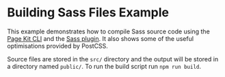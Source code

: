 # Building Sass Files Example

This example demonstrates how to compile Sass source code using the [Page Kit CLI] and the [Sass plugin]. It also shows some of the useful optimisations provided by PostCSS.

Source files are stored in the `src/` directory and the output will be stored in a directory named `public/`. To run the build script run `npm run build`.

[Page Kit CLI]: ../../packages/dotcom-build-base/README.md
[Sass plugin]: ../../packages/dotcom-build-sass/README.md
